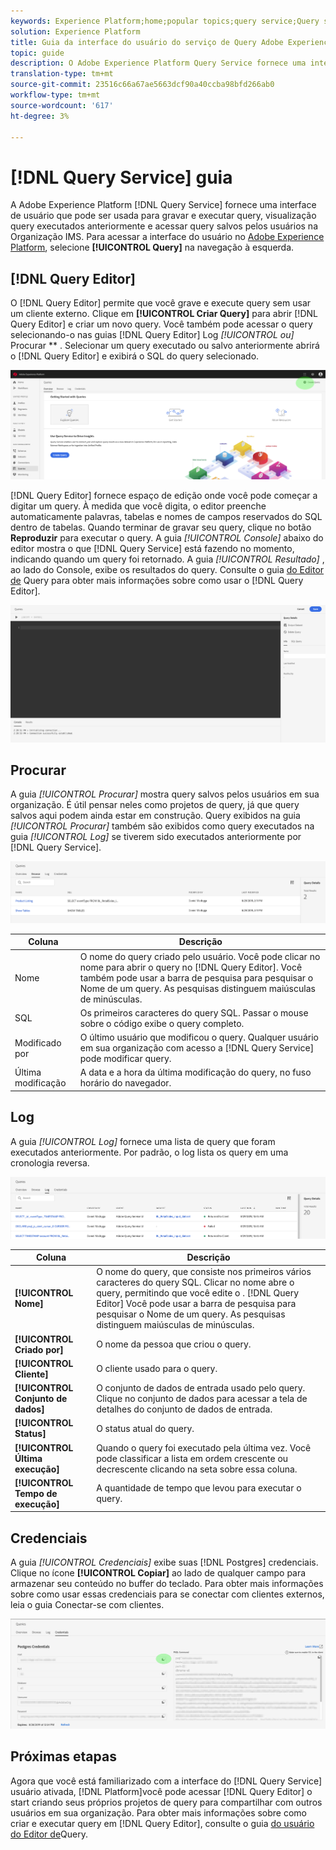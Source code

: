 ```yaml
---
keywords: Experience Platform;home;popular topics;query service;Query service;query
solution: Experience Platform
title: Guia da interface do usuário do serviço de Query Adobe Experience Platform
topic: guide
description: O Adobe Experience Platform Query Service fornece uma interface de usuário que pode ser usada para gravar e executar query, visualização query executados anteriormente e acessar query salvos por usuários na Organização IMS.
translation-type: tm+mt
source-git-commit: 23516c66a67ae5663dcf90a40ccba98bfd266ab0
workflow-type: tm+mt
source-wordcount: '617'
ht-degree: 3%

---
```



# [!DNL Query Service] guia

A Adobe Experience Platform [!DNL Query Service] fornece uma interface de usuário que pode ser usada para gravar e executar query, visualização query executados anteriormente e acessar query salvos pelos usuários na Organização IMS. Para acessar a interface do usuário no [Adobe Experience Platform][platform-ui], selecione **[!UICONTROL Query]** na navegação à esquerda.

## [!DNL Query Editor]

O [!DNL Query Editor] permite que você grave e execute query sem usar um cliente externo. Clique em **[!UICONTROL Criar Query]** para abrir [!DNL Query Editor] e criar um novo query. Você também pode acessar o query selecionando-o nas guias [!DNL Query Editor] Log *[!UICONTROL ou]* Procurar ** . Selecionar um query executado ou salvo anteriormente abrirá o  [!DNL Query Editor] e exibirá o SQL do query selecionado.

![Imagem](../images/queries/ui-overview/overview.png)

[!DNL Query Editor] fornece espaço de edição onde você pode começar a digitar um query. À medida que você digita, o editor preenche automaticamente palavras, tabelas e nomes de campos reservados do SQL dentro de tabelas. Quando terminar de gravar seu query, clique no botão **Reproduzir** para executar o query. A guia *[!UICONTROL Console]* abaixo do editor mostra o que [!DNL Query Service] está fazendo no momento, indicando quando um query foi retornado. A guia *[!UICONTROL Resultado]* , ao lado do Console, exibe os resultados do query. Consulte o guia [do Editor de][query-editor] Query para obter mais informações sobre como usar o [!DNL Query Editor].

![Imagem](../images/queries/ui-overview/query-editor.png)

## Procurar

A guia *[!UICONTROL Procurar]* mostra query salvos pelos usuários em sua organização. É útil pensar neles como projetos de query, já que query salvos aqui podem ainda estar em construção. Query exibidos na guia *[!UICONTROL Procurar]* também são exibidos como query executados na guia *[!UICONTROL Log]* se tiverem sido executados anteriormente por [!DNL Query Service].

![Imagem](../images/queries/ui-overview/browse.png)

| Coluna | Descrição |
| --- | --- |
| Nome | O nome do query criado pelo usuário. Você pode clicar no nome para abrir o query no [!DNL Query Editor]. Você também pode usar a barra de pesquisa para pesquisar o Nome de um query. As pesquisas distinguem maiúsculas de minúsculas. |
| SQL | Os primeiros caracteres do query SQL. Passar o mouse sobre o código exibe o query completo. |
| Modificado por | O último usuário que modificou o query. Qualquer usuário em sua organização com acesso a [!DNL Query Service] pode modificar query. |
| Última modificação | A data e a hora da última modificação do query, no fuso horário do navegador. |

## Log

A guia *[!UICONTROL Log]* fornece uma lista de query que foram executados anteriormente. Por padrão, o log lista os query em uma cronologia reversa.

![Imagem](../images/queries/ui-overview/log.png)

| Coluna | Descrição |
| --- | --- |
| **[!UICONTROL Nome]** | O nome do query, que consiste nos primeiros vários caracteres do query SQL. Clicar no nome abre o query, permitindo que você edite o . [!DNL Query Editor] Você pode usar a barra de pesquisa para pesquisar o Nome de um query. As pesquisas distinguem maiúsculas de minúsculas. |
| **[!UICONTROL Criado por]** | O nome da pessoa que criou o query. |
| **[!UICONTROL Cliente]** | O cliente usado para o query. |
| **[!UICONTROL Conjunto de dados]** | O conjunto de dados de entrada usado pelo query. Clique no conjunto de dados para acessar a tela de detalhes do conjunto de dados de entrada. |
| **[!UICONTROL Status]** | O status atual do query. |
| **[!UICONTROL Última execução]** | Quando o query foi executado pela última vez. Você pode classificar a lista em ordem crescente ou decrescente clicando na seta sobre essa coluna. |
| **[!UICONTROL Tempo de execução]** | A quantidade de tempo que levou para executar o query. |

## Credenciais

A guia *[!UICONTROL Credenciais]* exibe suas [!DNL Postgres] credenciais. Clique no ícone **[!UICONTROL Copiar]** ao lado de qualquer campo para armazenar seu conteúdo no buffer do teclado. Para obter mais informações sobre como usar essas credenciais para se conectar com clientes externos, leia o guia [][connect-clients]Conectar-se com clientes.

![Imagem](../images/queries/ui-overview/credentials.png)

## Próximas etapas

Agora que você está familiarizado com a interface do [!DNL Query Service] usuário ativada, [!DNL Platform]você pode acessar [!DNL Query Editor] o start criando seus próprios projetos de query para compartilhar com outros usuários em sua organização. Para obter mais informações sobre como criar e executar query em [!DNL Query Editor], consulte o guia [do usuário do Editor de][query-editor]Query.

[platform-ui]: https://platform.adobe.com
[query-editor]: user-guide.md
[connect-clients]: ../clients/overview.md
